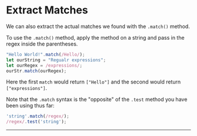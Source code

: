 
# Extract Matches
We can also extract the actual matches we found with the `.match()` method.

To use the `.match()` method, apply the method on a string and pass in the regex inside the parentheses.

```js
"Hello World!".match(/Hello/);
let ourString = "Regualr expressions";
let ourRegex = /expressions/;
ourStr.match(ourRegex);
```
Here the first `match` would return `["Hello"]` and the second would return `["expressions"]`.

Note that the `.match` syntax is the "opposite" of the `.test` method you have been using thus far:

```js
'string'.match(/regex/);
/regex/.test('string');
```

---



